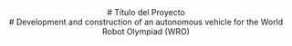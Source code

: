 <div align="center">
# Título del Proyecto
</div>
<div align="center">
# Development and construction of an autonomous vehicle for the World Robot Olympiad (WRO)
</div>

